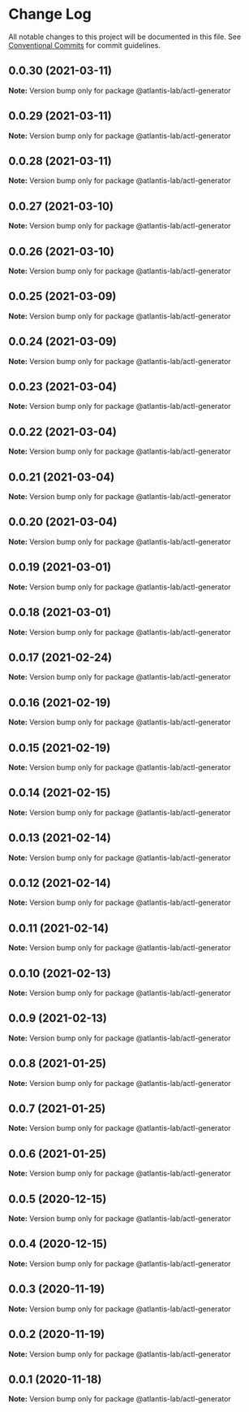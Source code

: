# Change Log

All notable changes to this project will be documented in this file.
See [Conventional Commits](https://conventionalcommits.org) for commit guidelines.

## 0.0.30 (2021-03-11)

**Note:** Version bump only for package @atlantis-lab/actl-generator





## 0.0.29 (2021-03-11)

**Note:** Version bump only for package @atlantis-lab/actl-generator





## 0.0.28 (2021-03-11)

**Note:** Version bump only for package @atlantis-lab/actl-generator





## 0.0.27 (2021-03-10)

**Note:** Version bump only for package @atlantis-lab/actl-generator





## 0.0.26 (2021-03-10)

**Note:** Version bump only for package @atlantis-lab/actl-generator





## 0.0.25 (2021-03-09)

**Note:** Version bump only for package @atlantis-lab/actl-generator





## 0.0.24 (2021-03-09)

**Note:** Version bump only for package @atlantis-lab/actl-generator





## 0.0.23 (2021-03-04)

**Note:** Version bump only for package @atlantis-lab/actl-generator





## 0.0.22 (2021-03-04)

**Note:** Version bump only for package @atlantis-lab/actl-generator





## 0.0.21 (2021-03-04)

**Note:** Version bump only for package @atlantis-lab/actl-generator





## 0.0.20 (2021-03-04)

**Note:** Version bump only for package @atlantis-lab/actl-generator





## 0.0.19 (2021-03-01)

**Note:** Version bump only for package @atlantis-lab/actl-generator





## 0.0.18 (2021-03-01)

**Note:** Version bump only for package @atlantis-lab/actl-generator





## 0.0.17 (2021-02-24)

**Note:** Version bump only for package @atlantis-lab/actl-generator





## 0.0.16 (2021-02-19)

**Note:** Version bump only for package @atlantis-lab/actl-generator





## 0.0.15 (2021-02-19)

**Note:** Version bump only for package @atlantis-lab/actl-generator





## 0.0.14 (2021-02-15)

**Note:** Version bump only for package @atlantis-lab/actl-generator





## 0.0.13 (2021-02-14)

**Note:** Version bump only for package @atlantis-lab/actl-generator





## 0.0.12 (2021-02-14)

**Note:** Version bump only for package @atlantis-lab/actl-generator





## 0.0.11 (2021-02-14)

**Note:** Version bump only for package @atlantis-lab/actl-generator





## 0.0.10 (2021-02-13)

**Note:** Version bump only for package @atlantis-lab/actl-generator





## 0.0.9 (2021-02-13)

**Note:** Version bump only for package @atlantis-lab/actl-generator





## 0.0.8 (2021-01-25)

**Note:** Version bump only for package @atlantis-lab/actl-generator





## 0.0.7 (2021-01-25)

**Note:** Version bump only for package @atlantis-lab/actl-generator





## 0.0.6 (2021-01-25)

**Note:** Version bump only for package @atlantis-lab/actl-generator





## 0.0.5 (2020-12-15)

**Note:** Version bump only for package @atlantis-lab/actl-generator





## 0.0.4 (2020-12-15)

**Note:** Version bump only for package @atlantis-lab/actl-generator





## 0.0.3 (2020-11-19)

**Note:** Version bump only for package @atlantis-lab/actl-generator





## 0.0.2 (2020-11-19)

**Note:** Version bump only for package @atlantis-lab/actl-generator





## 0.0.1 (2020-11-18)

**Note:** Version bump only for package @atlantis-lab/actl-generator
